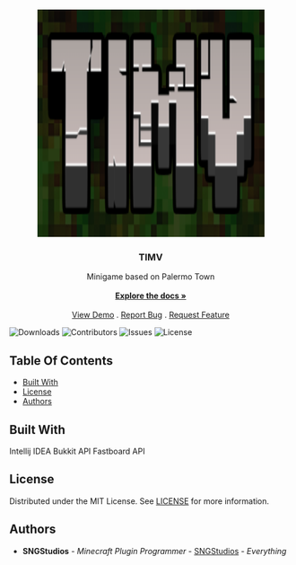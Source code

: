 <br/>
<p align="center">
  <a href="https://github.com/SNGStudios/TIMV">
    <img src="images/logo.png" alt="Logo" width="405" height="405">
  </a>

  <h3 align="center">TIMV</h3>

  <p align="center">
    Minigame based on Palermo Town
    <br/>
    <br/>
    <a href="https://github.com/SNGStudios/TIMV"><strong>Explore the docs »</strong></a>
    <br/>
    <br/>
    <a href="https://github.com/SNGStudios/TIMV">View Demo</a>
    .
    <a href="https://github.com/SNGStudios/TIMV/issues">Report Bug</a>
    .
    <a href="https://github.com/SNGStudios/TIMV/issues">Request Feature</a>
  </p>
</p>

![Downloads](https://img.shields.io/github/downloads/SNGStudios/TIMV/total) ![Contributors](https://img.shields.io/github/contributors/SNGStudios/TIMV?color=dark-green) ![Issues](https://img.shields.io/github/issues/SNGStudios/TIMV) ![License](https://img.shields.io/github/license/SNGStudios/TIMV) 

## Table Of Contents

* [Built With](#built-with)
* [License](#license)
* [Authors](#authors)

## Built With

Intellij IDEA
Bukkit API
Fastboard API

## License

Distributed under the MIT License. See [LICENSE](https://github.com/SNGStudios/TIMV/blob/main/LICENSE.md) for more information.

## Authors

* **SNGStudios** - *Minecraft Plugin Programmer* - [SNGStudios](https://github.com/SNGStudios/) - *Everything*
